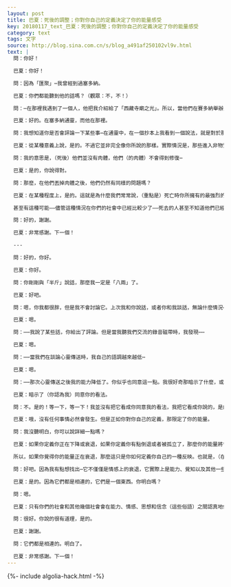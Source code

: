 ```yaml
---
layout: post
title: 巴夏：死後的調整；你對你自己的定義決定了你的能量感受
key: 20180117_text_巴夏：死後的調整；你對你自己的定義決定了你的能量感受
category: text
tags: 文字
source: http://blog.sina.com.cn/s/blog_a491af250102vl9v.html
text: |
  問：你好！

  巴夏：你好！

  問：因為「匯聚」⋯我曾經到過塞多納。

  巴夏：你們都能聽到他的話嗎？（觀眾：不，不！）

  問：⋯在那裡我遇到了一個人，他把我介紹給了「西藏寺廟之光」。所以，當他們在賽多納舉辦通靈會的時候，我在那裡。

  巴夏：好的。在塞多納通靈，而他在那裡。

  問：我想知道你是否會評論一下某些事⋯在通靈中，在一個抄本上我看到一個說法，就是對於那些死於吸毒過量的人，在（他們轉世之前的）過渡期間，他們會在一個心靈醫院裡接受治療，因為他們現在⋯

  巴夏：從某種意義上說，是的。不過它並非完全像你所說的那樣。實際情況是，那些進入非物質狀態並且處於你們常說的「困惑」中的人，會在某種頻率或某個層面的振動中得到幫助，來重新調整他們的能量。

  問：我的意思是，（死後）他們並沒有肉體，他們（的肉體）不會得到修復⋯

  巴夏：是的，你說得對。

  問：那麼，在他們丟掉肉體之後，他們仍然有同樣的問題嗎？

  巴夏：在某種程度上，是的。這就是為什麼我們常常說，（重點是）死亡時你所擁有的最強烈的信念或恐懼通常決定了你在非物質世界中的體驗——你會被吸引到你強烈相信或恐懼的場景中。因此，（死後，）某些同樣的問題可能仍然需要解決。

  甚至有這種可能——儘管這種情況在你們的社會中已經比較少了——死去的人甚至不知道他們已經死了。這就是你們通常所說的「鬼魂」。他們只是認為他們還活著，因為他們不知道應該期待什麼，並且（在這個意義上）他們深深地受制於他們活著的時候的信念的影響。最終，他們將得到幫助，並逐步地、敏感地認識到，他們事實上已經是非物質的了。這樣，他們就能夠重新調整他們自己，並從那一刻開始選擇他們喜歡的體驗。

  問：好的，謝謝。

  巴夏：非常感謝。下一個！

  ---

  問：好的，你好。

  巴夏：你好。

  問：你剛剛與「半斤」說話，那麼我一定是「八兩」了。

  巴夏：好吧。

  問：嗯，你我都很胖，但是我不會討論它。上次我和你說話，或者你和我談話，無論什麼情況⋯

  巴夏：嗯。

  問：⋯⋯我說了某些話，你給出了評論。但是當我聽我們交流的錄音磁帶時，我發現⋯⋯

  巴夏：嗯。

  問：⋯⋯當我們在談論心靈傳送時，我自己的語調越來越低⋯

  巴夏：嗯。

  問：⋯⋯那次心靈傳送之後我的能力降低了。你似乎也同意這一點。我很好奇那暗示了什麼，或者說它意味著什麼？

  巴夏：暗示了（你認為我）同意你的看法。

  問：不。是的！等一下，等一下！我並沒有把它看成你同意我的看法，我把它看成你說的，是的，我有點明白了你說的這就是通常發生的事。

  巴夏：哦，沒有任何事情必然會發生。但是正如你對你自己的定義，那限定了你的能量。

  問：我沒聽明白，你可以說詳細一點嗎？

  巴夏：如果你定義你正在下降或衰退，如果你定義你有點倒退或者被孤立了，那麼你的能量將會以它虛幻的形式顯得似乎衰退了，而它實際上僅僅代表那個定義，向你反映在任何特定的時刻你對你自己的定義——也就是你正在把你塑造成為什麼樣的人。

  所以，如果你覺得你的能量正在衰退，那麼這只是你如何定義你自己的一種反映。也就是，（在一定程度上，）在你自己的觀念裡，你把你自己從全部無限創造之流中稍微移開，創造出一種讓你感到能量衰退的孤立感或隔離感。

  問：好吧。因為我有點想找出⋯它不僅僅是情感上的衰退，它實際上是能力、覺知以及其他一些方面的衰退。

  巴夏：是的。因為它們都是相連的，它們是一個東西。你明白嗎？

  問：嗯。

  巴夏：只有你們的社會和其他幾個社會會在能力、情感、思想和信念（這些俗語）之間認真地做出區分。它們實際上是一個東西，是一件事，是一個行為。所以，在一定意義上，如果任何一部分衰退了，所有部分都會衰退。

  問：很好。你說的很有道理，是的。

  巴夏：謝謝。

  問：它們都是相連的。明白了。

  巴夏：非常感謝。下一個！
---
```


{%- include algolia-hack.html -%}
